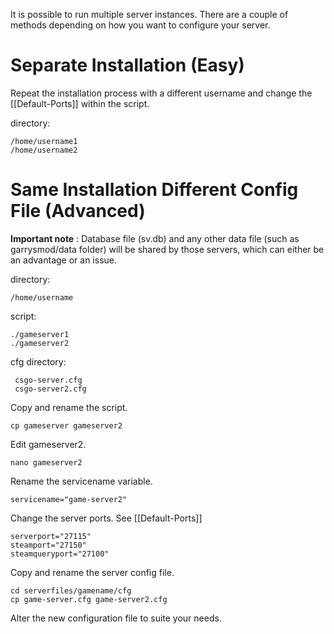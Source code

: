 It is possible to run multiple server instances. There are a couple of methods depending on how you want to configure your server.

Separate Installation (Easy)
============================
Repeat the installation process with a different username and change the [[Default-Ports]] within the script.

directory:

    /home/username1
    /home/username2

Same Installation Different Config File (Advanced)
==================================================
**Important note** : Database file (sv.db) and any other data file (such as garrysmod/data folder) will be shared by those servers, which can either be an advantage or an issue.

directory:

    /home/username

script:

    ./gameserver1
    ./gameserver2

 cfg directory:

     csgo-server.cfg
     csgo-server2.cfg

Copy and rename the script.

    cp gameserver gameserver2

Edit gameserver2.

    nano gameserver2

Rename the servicename variable.

    servicename="game-server2"

Change the server ports. See [[Default-Ports]]

    serverport="27115"
    steamport="27150"
    steamqueryport="27100"

Copy and rename the server config file.

    cd serverfiles/gamename/cfg
    cp game-server.cfg game-server2.cfg

Alter the new configuration file to suite your needs.